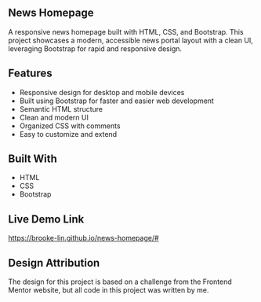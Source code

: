 **News Homepage**
-
A responsive news homepage built with HTML, CSS, and Bootstrap. This project showcases a modern, accessible news portal layout with a clean UI, leveraging Bootstrap for rapid and responsive design.

**Features**
-
* Responsive design for desktop and mobile devices
* Built using Bootstrap for faster and easier web development
* Semantic HTML structure
* Clean and modern UI
* Organized CSS with comments
* Easy to customize and extend

**Built With**
-
* HTML
* CSS
* Bootstrap

**Live Demo Link**
-
https://brooke-lin.github.io/news-homepage/#

**Design Attribution**
-
The design for this project is based on a challenge from the Frontend Mentor website, but all code in this project was written by me.
